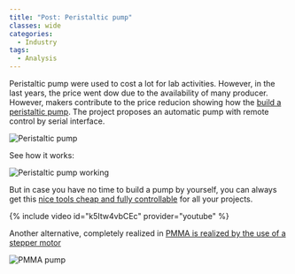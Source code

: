 ```yaml
---
title: "Post: Peristaltic pump"
classes: wide
categories:
  - Industry
tags:
  - Analysis
---
```

Peristaltic pump were used to cost a lot for lab activities. However, in the last years, the price went dow due to the availability of many producer. However, makers contribute to the price reducion showing how the  [build a peristaltic pump](https://hackaday.com/2015/07/29/university-peristaltic-pump-has-hacker-heritage/). The project proposes an automatic pump with remote control by serial interface.

![Peristaltic pump](https://hackaday.com/wp-content/uploads/2015/07/pump1-e1437772738167.jpg?w=800)

See how it works:

![Peristaltic pump working](https://hackaday.com/wp-content/uploads/2015/07/pump.gif)

But in case you have no time to build a pump by yourself, you can always get this [nice tools cheap and fully controllable](https://www.adafruit.com/product/3910) for all your projects.

{% include video id="k5Itw4vbCEc" provider="youtube" %}

Another alternative, completely realized in [PMMA is realized by the use of a stepper motor](https://dptechnology.jimdofree.com/projects/peristaltic-pump-2/)

![PMMA pump](https://image.jimcdn.com/app/cms/image/transf/dimension=519x10000:format=jpg/path/sf224cc882d3bb629/image/i4f451f9a683219ee/version/1473811459/image.jpg)

